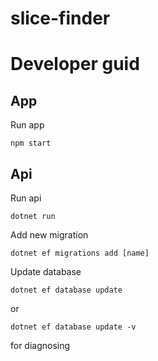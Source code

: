 # slice-finder

# Developer guid

## App

Run app

```
npm start
```

## Api

Run api

```
dotnet run
```

Add new migration

```
dotnet ef migrations add [name]
```

Update database

```
dotnet ef database update
```

or

```
dotnet ef database update -v
```

for diagnosing
